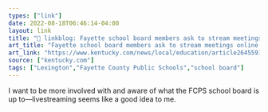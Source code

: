 ```yaml
---
types: ["link"]
date: 2022-08-18T06:46:14-04:00
layout: link
title: "🔗 linkblog: Fayette school board members ask to stream meetings online | Lexington Herald Leader'"
art_title: "Fayette school board members ask to stream meetings online | Lexington Herald Leader"
art_link: "https://www.kentucky.com/news/local/education/article264559131.html"
source: ["kentucky.com"]
tags: ["Lexington","Fayette County Public Schools","school board"]
---
```

I want to be more involved with and aware of what the FCPS school board is up to—livestreaming seems like a good idea to me.
 
